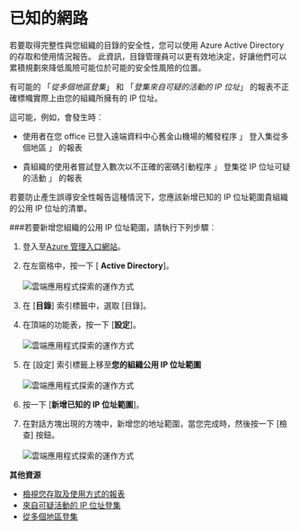 <properties 
    pageTitle="已知的網路 |Microsoft Azure" 
    description="藉由設定已知的網路，您可以避免擁有從多個地區登集和登集從 IP 位址可疑的活動報表中包含您組織的 IP 位址。" 
    services="active-directory" 
    documentationCenter="" 
    authors="markusvi" 
    manager="femila"  
    editor=""/>

<tags 
    ms.service="active-directory" 
    ms.workload="identity" 
    ms.tgt_pltfrm="na" 
    ms.devlang="na" 
    ms.topic="article" 
    ms.date="10/10/2016" 
    ms.author="markvi"/>

# <a name="known-networks"></a>已知的網路


若要取得完整性與您組織的目錄的安全性，您可以使用 Azure Active Directory 的存取和使用情況報告。 此資訊，目錄管理員可以更有效地決定，好讓他們可以累積規劃來降低風險可能位於可能的安全性風險的位置。

有可能的 「*從多個地區登集*」 和 「*登集來自可疑的活動的 IP 位址*」 的報表不正確標幟實際上由您的組織所擁有的 IP 位址。 

這可能，例如，會發生時︰ 

- 使用者在您 office 已登入遠端資料中心舊金山機場的觸發程序 」 登入集從多個地區 」 的報表 

- 貴組織的使用者嘗試登入數次以不正確的密碼引動程序 」 登集從 IP 位址可疑的活動 」 的報表 

若要防止產生誤導安全性報告這種情況下，您應該新增已知的 IP 位址範圍貴組織的公用 IP 位址的清單。    


###<a name="to-add-your-organizations-public-ip-address-ranges-perform-the-following-steps"></a>若要新增您組織的公用 IP 位址範圍，請執行下列步驟︰ 

1.  登入至[Azure 管理入口網站](https://manage.windowsazure.com)。

2.  在左窗格中，按一下 [ **Active Directory**]。 <br><br>![雲端應用程式探索的運作方式](./media/active-directory-known-networks/known-netwoks-01.png)

3.  在 [**目錄**] 索引標籤中，選取 [目錄]。

4.  在頂端的功能表，按一下 [**設定**]。 <br><br>![雲端應用程式探索的運作方式](./media/active-directory-known-networks/known-netwoks-02.png)

5.  在 [設定] 索引標籤上移至**您的組織公用 IP 位址範圍** <br><br>![雲端應用程式探索的運作方式](./media/active-directory-known-networks/known-netwoks-03.png)

6.  按一下 [**新增已知的 IP 位址範圍**]。

7.  在對話方塊出現的方塊中，新增您的地址範圍，當您完成時，然後按一下 [檢查] 按鈕。 <br><br>![雲端應用程式探索的運作方式](./media/active-directory-known-networks/known-netwoks-04.png)


**其他資源**


* [檢視您存取及使用方式的報表](active-directory-view-access-usage-reports.md)
* [來自可疑活動的 IP 位址登集](active-directory-reporting-sign-ins-from-ip-addresses-with-suspicious-activity.md)
* [從多個地區登集](active-directory-reporting-sign-ins-from-multiple-geographies.md)


